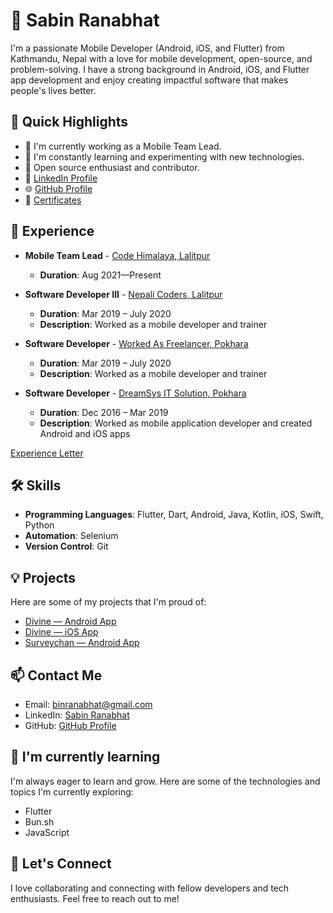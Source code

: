 # 👋 Sabin Ranabhat


I'm a passionate Mobile Developer (Android, iOS, and Flutter) from Kathmandu, Nepal with a love for mobile development, open-source, and problem-solving. I have a strong background in Android, iOS, and Flutter app development and enjoy creating impactful software that makes people's lives better.

## 🚀 Quick Highlights

- 🔭 I'm currently working as a Mobile Team Lead.
- 🌱 I'm constantly learning and experimenting with new technologies.
- 🌟 Open source enthusiast and contributor.
- 💼 [LinkedIn Profile](https://www.linkedin.com/in/sawin0/)
- 🌐 [GitHub Profile](https://github.com/sawin0)
- 📜 [Certificates](http://bit.ly/sabinCertificates)

## 💼 Experience

- **Mobile Team Lead** - [Code Himalaya, Lalitpur](#)
  - **Duration**: Aug 2021—Present

- **Software Developer III** - [Nepali Coders, Lalitpur](#)
  - **Duration**: Mar 2019 – July 2020
  - **Description**: Worked as a mobile developer and trainer

- **Software Developer** - [Worked As Freelancer, Pokhara](#)
  - **Duration**: Mar 2019 – July 2020
  - **Description**: Worked as a mobile developer and trainer

- **Software Developer** - [DreamSys IT Solution, Pokhara](#)
  - **Duration**: Dec 2016 – Mar 2019
  - **Description**: Worked as mobile application developer and created Android and iOS apps
  
[Experience Letter](https://bit.ly/experienceLetter)

## 🛠️ Skills

- **Programming Languages**: Flutter, Dart, Android, Java, Kotlin, iOS, Swift, Python
- **Automation**: Selenium
- **Version Control**: Git

## 💡 Projects

Here are some of my projects that I'm proud of:

- [Divine — Android App](http://bit.ly/divineAndroidApp)
- [Divine — iOS App](http://bit.ly/DivineiOSApp)
- [Surveychan — Android App](http://bit.ly/SurveychanApp)

## 📫 Contact Me

- Email: binranabhat@gmail.com
- LinkedIn: [Sabin Ranabhat](https://www.linkedin.com/in/sawin0/)
- GitHub: [GitHub Profile](https://github.com/sawin0)

## 🌱 I'm currently learning

I'm always eager to learn and grow. Here are some of the technologies and topics I'm currently exploring:

- Flutter
- Bun.sh
- JavaScript

## 🤝 Let's Connect

I love collaborating and connecting with fellow developers and tech enthusiasts. Feel free to reach out to me!
